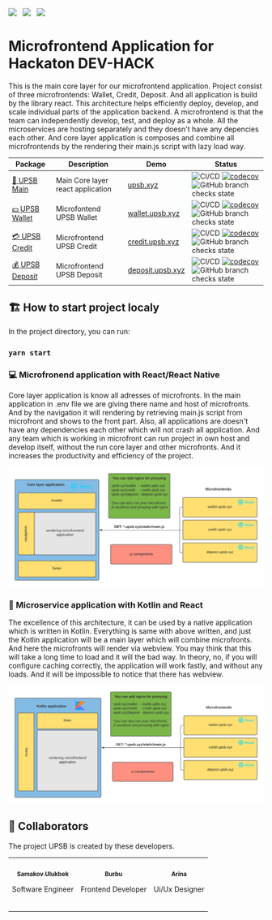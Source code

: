 <img src="https://seeklogo.com/images/R/react-logo-7B3CE81517-seeklogo.com.png" height="90px">&nbsp;&nbsp;&nbsp;<img src="https://logos-download.com/wp-content/uploads/2016/10/Kotlin_logo_wordmark.png" height="70px">&nbsp;&nbsp;&nbsp;<img src="https://logos-download.com/wp-content/uploads/2016/09/Nginx_logo.png" height="70px">                                                                       
                  

# Microfrontend Application for Hackaton DEV-HACK
This is the main core layer for our microfrontend application. Project consist of three microfrontends: Wallet, Credit, Deposit. And all application is build by the library react. 
This architecture helps efficiently deploy, develop, and scale individual parts of the application backend. A microfrontend is that the team can independently develop, test, and deploy as a whole. All the microservices are hosting separately and they doesn't have any depencies each other. And core layer application is composes and combine all microfrontends by the rendering their main.js script with lazy load way.


| Package                                                  | Description                                        | Demo | Status                                                                                                                                                                                                                                                                                                                                                                                                                      |
| -------------------------------------------------------- | ----------------------------- | --------------------------------------- | --------------------------------------------------------------------------------------------------------------------------------------------------------------------------------------------------------------------------------------------------------------------------------------------------------------------------------------------------------------------------------------------------------------------- |
| [:bank: UPSB Main](https://github.com/samakovuluk/upsb-main)           | Main Core layer react application | [upsb.xyz](https://upsb.xyz) | ![CI/CD](https://github.com/samakovuluk/upsb-main/workflows/CI/CD/badge.svg)      [![codecov](https://codecov.io/gh/samakovuluk/upsb-main/branch/master/graph/badge.svg)](https://codecov.io/gh/samakovuluk/upsb-main)      ![GitHub branch checks state](https://img.shields.io/github/checks-status/samakovuluk/upsb-main/master)                                            |
| [:dollar: UPSB Wallet](https://github.com/samakovuluk/upsb-wallet)             | Microfontend UPSB Wallet | [wallet.upsb.xyz](https://wallet.upsb.xyz) | ![CI/CD](https://github.com/samakovuluk/upsb-wallet/workflows/CI/CD/badge.svg)      [![codecov](https://codecov.io/gh/samakovuluk/upsb-wallet/branch/master/graph/badge.svg)](https://codecov.io/gh/samakovuluk/upsb-wallet)      ![GitHub branch checks state](https://img.shields.io/github/checks-status/samakovuluk/upsb-main/master)                                                    |
| [:credit_card: UPSB Credit](https://github.com/samakovuluk/upsb-credit)         | Microfrontend UPSB Credit | [credit.upsb.xyz](https://credit.upsb.xyz) | ![CI/CD](https://github.com/samakovuluk/upsb-credit/workflows/CI/CD/badge.svg)      [![codecov](https://codecov.io/gh/samakovuluk/upsb-credit/branch/master/graph/badge.svg)](https://codecov.io/gh/samakovuluk/upsb-main)      ![GitHub branch checks state](https://img.shields.io/github/checks-status/samakovuluk/upsb-credit/master)                                        |
| [:moneybag: UPSB Deposit](https://github.com/samakovuluk/upsb-deposit)     | Microfrontend UPSB Deposit | [deposit.upsb.xyz](https://deposit.upsb.xyz) | ![CI/CD](https://github.com/samakovuluk/upsb-deposit/workflows/CI/CD/badge.svg)      [![codecov](https://codecov.io/gh/samakovuluk/upsb-deposit/branch/master/graph/badge.svg)](https://codecov.io/gh/samakovuluk/upsb-deposit)     ![GitHub branch checks state](https://img.shields.io/github/checks-status/samakovuluk/upsb-deposit/master)                                 |

## :building_construction: How to start project localy

In the project directory, you can run:

### `yarn start`

### :computer: Microfronend application with React/React Native

Core layer application is know all adresses of microfronts. In the main application in .env file we are giving there name and host of microfronts.
And by the navigation it will rendering by retrieving main.js script from microfront and shows to the front part. 
Also, all applications are doesn't have any dependencies each other which will not crash all application. And any team which is working in microfront can run project in own host and develop itself, without the run core layer and other microfronts. And it increases the productivity and efficiency of the project.

![](Blank%20Diagram.png??raw=true)


### :iphone: Microservice application with Kotlin and React
The excellence of this architecture, it can be used by a native application which is written in Kotlin. Everything is same with above written, and just the Kotlin application will be a main layer which will combine microfronts. And here the microfronts will render via webview. You may think that this will take a long time to load and it will the bad way. In theory, no, if you will configure caching correctly, the application will work fastly, and without any loads. And it will be impossible to notice that there has webview.

![](Blank%20Diagram%20with%20Kotlin.png??raw=true)


## :gift_heart: Сollaborators
The project UPSB is created by these developers.
<!-- prettier-ignore -->
<table>
  <tr>
    <td align="center"><a href="https://github.com/samakovuluk"><img src="https://avatars.githubusercontent.com/u/35860953?v=4" width="100px" alt=""/><br><sub><b>Samakov Ulukbek</b></sub>
      </a>
    <br>
      <p>Software Engineer</p>
      <a href="https://www.linkedin.com/in/ulukbek-samakov/"><img src="https://img.shields.io/badge/LinkedIn-0077B5?style=for-the-badge&logo=linkedin&logoColor=white" height="25px" alt=""/><br>
      </a>
    </td>
    <td align="center"><a href="https://github.com/akimberl"><img src="https://avatars.githubusercontent.com/u/67225394?v=4" width="100px" alt=""/><br><sub><b>Burbu </b></sub></a>
      <br>
     <p>Frontend Developer</p>
      <a href="https://www.linkedin.com/in/burbu-kuular-67013310a/"><img src="https://img.shields.io/badge/LinkedIn-0077B5?style=for-the-badge&logo=linkedin&logoColor=white" height="25px" alt=""/><br>
      </a>
    </td>
    <td align="center"><a href="https://github.com/arishonochek"><img src="https://avatars.githubusercontent.com/u/85416431?v=4" width="100px" alt=""/><br><sub><b>Arina </b></sub></a>
          <br>
     <p>Ui/Ux Designer</p>
      <a href="https://www.linkedin.com/in/"><img src="https://img.shields.io/badge/LinkedIn-0077B5?style=for-the-badge&logo=linkedin&logoColor=white" height="25px" alt=""/><br>
      </a>
    </td>
  </tr>
  
</table>



